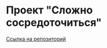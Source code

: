 # Проект "Сложно сосредоточиться"
[Ссылка на репозиторий](https://github.com/annpikova/slozhno-sosredotochitsya.git)
